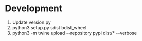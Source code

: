 # Development


1. Update version.py
2. python3 setup.py sdist bdist_wheel
3. python3 -m twine upload --repository pypi dist/* --verbose